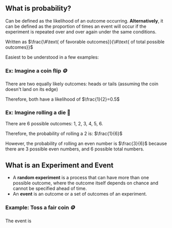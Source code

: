 ## What is probability?

Can be defined as the likelihood of an outcome occurring. **Alternatively**, it can be defined as the proportion of times an event will occur if the experiment is repeated over and over again under the same conditions. 

Written as $\frac{\#\text{ of favorable outcomes}}{\#\text{ of total possible outcomes}}$

Easiest to be understood in a few examples:

### Ex: Imagine a coin flip 🪙

There are two equally likely outcomes: heads or tails (assuming the coin doesn't land on its edge)

Therefore, both have a likelihood of $\frac{1}{2}=0.5$


### Ex: Imagine rolling a die 🎲

There are 6 possible outcomes: 1, 2, 3, 4, 5, 6.

Therefore, the probability of rolling a 2 is: $\frac{1}{6}$

However, the probability of rolling an even number is $\frac{3}{6}$ because there are 3 possible even numbers, and 6 possible total numbers.

## What is an Experiment and Event

- A **random experiment** is a process that can have more than one possible outcome, where the outcome itself depends on chance and cannot be specified ahead of time.
- An **event** is an outcome or a set of outcomes of an experiment.

### Example: Toss a fair coin 🪙

The event is 